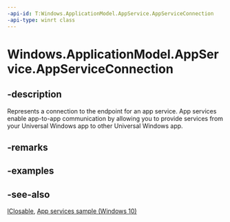 ----api-id: T:Windows.ApplicationModel.AppService.AppServiceConnection
-api-type: winrt class
---<!-- Class syntax.public class AppServiceConnection : Windows.ApplicationModel.AppService.IAppServiceConnection, Windows.ApplicationModel.AppService.IAppServiceConnection2, Windows.Foundation.IClosable--># Windows.ApplicationModel.AppService.AppServiceConnection## -descriptionRepresents a connection to the endpoint for an app service. App services enable app-to-app communication by allowing you to provide services from your Universal Windows app to other Universal Windows app.## -remarks## -examples## -see-also[IClosable](../windows.foundation/iclosable.md), [App services sample (Windows 10)](http://go.microsoft.com/fwlink/p/?LinkId=620489)